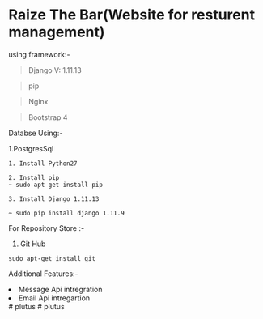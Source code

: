 # Raize The Bar(Website for resturent management)
using framework:-

>Django V: 1.11.13

>pip

>Nginx

>Bootstrap 4

Databse Using:-

1.PostgresSql

```
1. Install Python27

2. Install pip
~ sudo apt get install pip

3. Install Django 1.11.13

~ sudo pip install django 1.11.9

```

For Repository Store :-

1. Git Hub
```
sudo apt-get install git
```

Additional Features:-
<li>Message Api intregration</li>
<li>Email Api intregartion</li># plutus
# plutus
